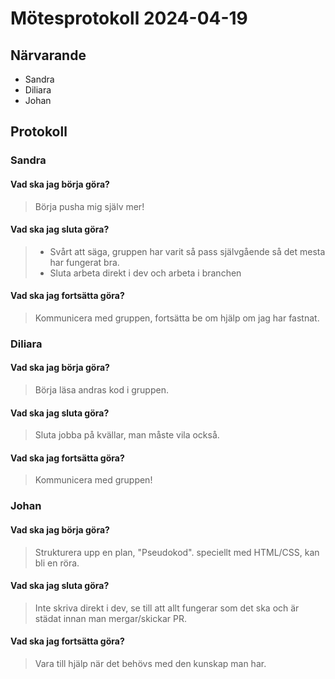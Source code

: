 # Mötesprotokoll 2024-04-19

## Närvarande
* Sandra
* Diliara
* Johan

## Protokoll

### Sandra
#### Vad ska jag börja göra?
>Börja pusha mig själv mer!

#### Vad ska jag sluta göra?
>* Svårt att säga, gruppen har varit så pass självgående så det mesta har fungerat bra. 
>* Sluta arbeta direkt i dev och arbeta i branchen

#### Vad ska jag fortsätta göra? 
>Kommunicera med gruppen, fortsätta be om hjälp om jag har fastnat.

### Diliara
#### Vad ska jag börja göra?
>Börja läsa andras kod i gruppen. 

#### Vad ska jag sluta göra?
>Sluta jobba på kvällar, man måste vila också.

#### Vad ska jag fortsätta göra? 
>Kommunicera med gruppen!

### Johan
#### Vad ska jag börja göra?
> Strukturera upp en plan, "Pseudokod". speciellt med HTML/CSS, kan bli en röra.

#### Vad ska jag sluta göra?
> Inte skriva direkt i dev, se till att allt fungerar som det ska och är städat innan man mergar/skickar PR. 

#### Vad ska jag fortsätta göra? 
> Vara till hjälp när det behövs med den kunskap man har.
